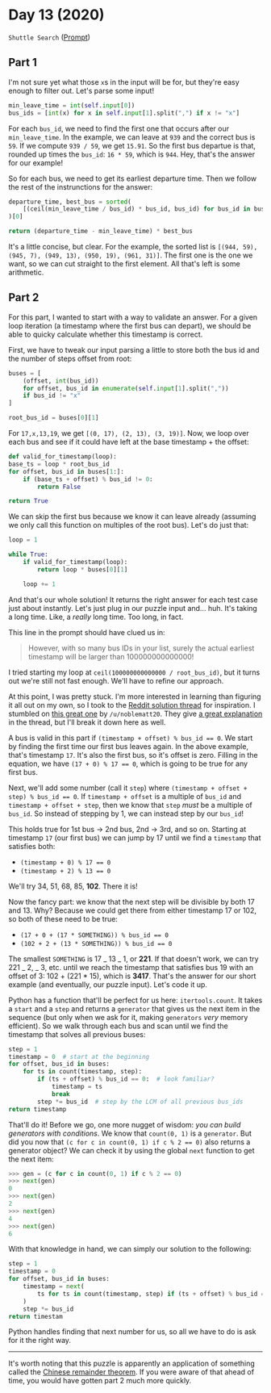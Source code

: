 # Day 13 (2020)

`Shuttle Search` ([Prompt](https://adventofcode.com/2020/day/13))

## Part 1

I'm not sure yet what those `x`s in the input will be for, but they're easy enough to filter out. Let's parse some input!

```py
min_leave_time = int(self.input[0])
bus_ids = [int(x) for x in self.input[1].split(",") if x != "x"]
```

For each `bus_id`, we need to find the first one that occurs after our `min_leave_time`. In the example, we can leave at `939` and the correct bus is `59`. If we compute `939 / 59`, we get `15.91`. So the first bus departue is that, rounded up times the `bus_id`: `16 * 59`, which is `944`. Hey, that's the answer for our example!

So for each bus, we need to get its earliest departure time. Then we follow the rest of the instrunctions for the answer:

```py
departure_time, best_bus = sorted(
    [(ceil(min_leave_time / bus_id) * bus_id, bus_id) for bus_id in bus_ids]
)[0]

return (departure_time - min_leave_time) * best_bus
```

It's a little concise, but clear. For the example, the sorted list is `[(944, 59), (945, 7), (949, 13), (950, 19), (961, 31)]`. The first one is the one we want, so we can cut straight to the first element. All that's left is some arithmetic.

## Part 2

For this part, I wanted to start with a way to validate an answer. For a given loop iteration (a timestamp where the first bus can depart), we should be able to quicky calculate whether this timestamp is correct.

First, we have to tweak our input parsing a little to store both the bus id and the number of steps offset from root:

```py
buses = [
    (offset, int(bus_id))
    for offset, bus_id in enumerate(self.input[1].split(","))
    if bus_id != "x"
]

root_bus_id = buses[0][1]
```

For `17,x,13,19`, we get `[(0, 17), (2, 13), (3, 19)]`. Now, we loop over each bus and see if it could have left at the base timestamp + the offset:

```py
def valid_for_timestamp(loop):
base_ts = loop * root_bus_id
for offset, bus_id in buses[1:]:
    if (base_ts + offset) % bus_id != 0:
        return False

return True
```

We can skip the first bus because we know it can leave already (assuming we only call this function on multiples of the root bus). Let's do just that:

```py
loop = 1

while True:
    if valid_for_timestamp(loop):
        return loop * buses[0][1]

    loop += 1
```

And that's our whole solution! It returns the right answer for each test case just about instantly. Let's just plug in our puzzle input and... huh. It's taking a long time. Like, a _really_ long time. Too long, in fact.

This line in the prompt should have clued us in:

> However, with so many bus IDs in your list, surely the actual earliest timestamp will be larger than 100000000000000!

I tried starting my loop at `ceil(100000000000000 / root_bus_id)`, but it turns out we're still not fast enough. We'll have to refine our approach.

At this point, I was pretty stuck. I'm more interested in learning than figuring it all out on my own, so I took to the [Reddit solution thread](https://www.reddit.com/r/adventofcode/comments/kc4njx/2020_day_13_solutions/) for inspiration. I stumbled on [this great one](https://www.reddit.com/r/adventofcode/comments/kc4njx/2020_day_13_solutions/gfncyoc/) by `/u/noblematt20`. They give [a great explanation](https://www.reddit.com/r/adventofcode/comments/kc4njx/2020_day_13_solutions/gfsc2gg/) in the thread, but I'll break it down here as well.

A bus is valid in this part if `(timestamp + offset) % bus_id == 0`. We start by finding the first time our first bus leaves again. In the above example, that's timestamp `17`. It's also the first bus, so it's offset is zero. Filling in the equation, we have `(17 + 0) % 17 == 0`, which is going to be true for any first bus.

Next, we'll add some number (call it `step`) where `(timestamp + offset + step) % bus_id == 0`. If `timestamp + offset` is a multiple of `bus_id` and `timestamp + offset + step`, then we know that `step` _must_ be a multiple of `bus_id`. So instead of stepping by 1, we can instead step by our `bus_id`!

This holds true for 1st bus -> 2nd bus, 2nd -> 3rd, and so on. Starting at timestamp `17` (our first bus) we can jump by 17 until we find a `timestamp` that satisfies both:

- `(timestamp + 0) % 17 == 0`
- `(timestamp + 2) % 13 == 0`

We'll try 34, 51, 68, 85, **102**. There it is!

Now the fancy part: we know that the next step will be divisible by both 17 and 13. Why? Because we could get there from either timestamp 17 or 102, so both of these need to be true:

- `(17 + 0 + (17 * SOMETHING)) % bus_id == 0`
- `(102 + 2 + (13 * SOMETHING)) % bus_id == 0`

The smallest `SOMETHING` is 17 _ 13 _ 1, or **221**. If that doesn't work, we can try 221 _ 2, _ 3, etc. until we reach the timestamp that satisfies bus 19 with an offset of 3: 102 + (221 \* 15), which is **3417**. That's the answer for our short example (and eventually, our puzzle input). Let's code it up.

Python has a function that'll be perfect for us here: `itertools.count`. It takes a `start` and a `step` and returns a `generator` that gives us the next item in the sequence (but only when we ask for it, making `generators` _very_ memory efficient). So we walk through each bus and scan until we find the timestamp that solves all previous buses:

```py
step = 1
timestamp = 0  # start at the beginning
for offset, bus_id in buses:
    for ts in count(timestamp, step):
        if (ts + offset) % bus_id == 0:  # look familiar?
            timestamp = ts
            break
        step *= bus_id  # step by the LCM of all previous bus_ids
return timestamp
```

That'll do it! Before we go, one more nugget of wisdom: _you can build generators with conditions_. We know that `count(0, 1)` is a `generator`. But did you now that `(c for c in count(0, 1) if c % 2 == 0)` also returns a generator object? We can check it by using the global `next` function to get the next item:

```py
>>> gen = (c for c in count(0, 1) if c % 2 == 0)
>>> next(gen)
0
>>> next(gen)
2
>>> next(gen)
4
>>> next(gen)
6
```

With that knowledge in hand, we can simply our solution to the following:

```py
step = 1
timestamp = 0
for offset, bus_id in buses:
    timestamp = next(
        ts for ts in count(timestamp, step) if (ts + offset) % bus_id == 0
    )
    step *= bus_id
return timestam
```

Python handles finding that next number for us, so all we have to do is ask for it the right way.

---

It's worth noting that this puzzle is apparently an application of something called the [Chinese remainder theorem](https://en.wikipedia.org/wiki/Chinese_remainder_theorem). If you were aware of that ahead of time, you would have gotten part 2 much more quickly.
